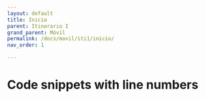 ```yaml
---
layout: default
title: Inicio
parent: Itinerario I
grand_parent: Móvil
permalink: /docs/movil/iti1/inicio/
nav_order: 1

---
```


# Code snippets with line numbers
